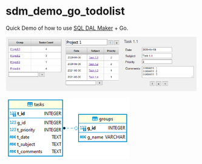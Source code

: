 # sdm_demo_go_todolist
Quick Demo of how to use [SQL DAL Maker](https://github.com/panedrone/sqldalmaker) + Go.

![demo-go.png](demo-go.png)

![erd.png](erd.png)
